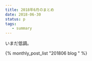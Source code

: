 ```yaml
---
title: 2018年6月のまとめ
date: 2018-06-30
status: p
tags:
   - summary
---
```


いまだ低調。

{% monthly_post_list "201806 blog " %}
